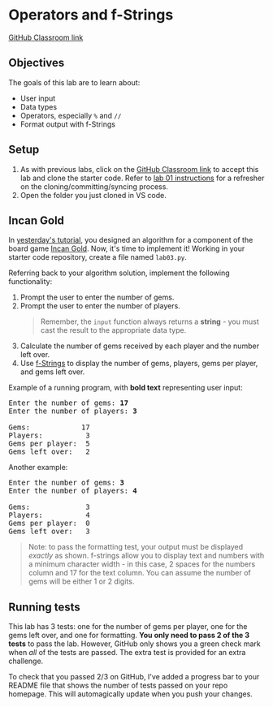 # Operators and f-Strings
[GitHub Classroom link](https://classroom.github.com/a/qU3lARxl)

## Objectives
The goals of this lab are to learn about:
- User input
- Data types
- Operators, especially `%` and `//`
- Format output with f-Strings

## Setup
1. As with previous labs, click on the [GitHub Classroom link](https://classroom.github.com/a/qU3lARxl) to accept this lab and clone the starter code. Refer to [lab 01 instructions](https://github.com/MRU-W23-CS1/instructions/blob/main/labs/01-intro-to-git/README.md) for a refresher on the cloning/committing/syncing process.
2. Open the folder you just cloned in VS code. 

## Incan Gold
In [yesterday's tutorial](../tutorials/03-operators.md), you designed an algorithm for a component of the board game [Incan Gold](https://www.eaglegames.net/Incan-Gold-2018-p/102197.htm). Now, it's time to implement it! Working in your starter code repository, create a file named `lab03.py`.

Referring back to your algorithm solution, implement the following functionality:

1. Prompt the user to enter the number of gems.
2. Prompt the user to enter the number of players.
   > Remember, the `input` function always returns a **string** - you must cast the result to the appropriate data type.
3. Calculate the number of gems received by each player and the number left over.
4. Use [f-Strings](https://docs.python.org/3/tutorial/inputoutput.html#formatted-string-literals) to display the number of gems, players, gems per player, and gems left over.
 
Example of a running program, with **bold text** representing user input:
<pre>
Enter the number of gems: <b>17</b>
Enter the number of players: <b>3</b>

Gems:            17
Players:          3
Gems per player:  5
Gems left over:   2
</pre>

Another example:

<pre>
Enter the number of gems: <b>3</b>
Enter the number of players: <b>4</b>

Gems:             3
Players:          4
Gems per player:  0
Gems left over:   3
</pre>

> Note: to pass the formatting test, your output must be displayed *exactly* as shown. f-strings allow you to display text and numbers with a minimum character width - in this case, 2 spaces for the numbers column and 17 for the text column. You can assume the number of gems will be either 1 or 2 digits.

## Running tests
This lab has 3 tests: one for the number of gems per player, one for the gems left over, and one for formatting. **You only need to pass 2 of the 3 tests** to pass the lab. However, GitHub only shows you a green check mark when *all* of the tests are passed. The extra test is provided for an extra challenge.

To check that you passed 2/3 on GitHub, I've added a progress bar to your README file that shows the number of tests passed on your repo homepage. This will automagically update when you push your changes.